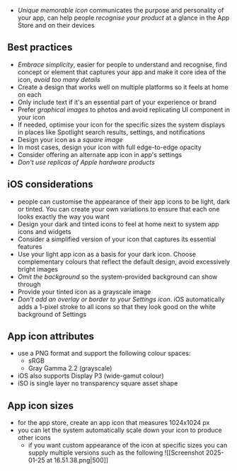 - *Unique memorable icon* communicates the purpose and personality of your app, can help people *recognise your product* at a glance in the App Store and on their devices
## Best practices
- *Embrace simplicity*, easier for people to understand and recognise, find concept or element that captures your app and make it core idea of the icon, *avoid too many details*
- Create a design that works well on multiple platforms so it feels at home on each
- Only include text if it's an essential part of your experience or brand
- Prefer *graphical images* to photos and avoid replicating UI component in your icon
- If needed, optimise your icon for the specific sizes the system displays in places like Spotlight search results, settings, and notifications
- Design your icon as a *square image*
- In most cases, design your icon with full edge-to-edge opacity
- Consider offering an alternate app icon in app's settings
- *Don't use replicas of Apple hardware products*
## iOS considerations
- people can customise the appearance of their app icons to be light, dark or tinted. You can create your own variations to ensure that each one looks exactly the way you want
- Design your dark and tinted icons to feel at home next to system app icons and widgets
- Consider a simplified version of your icon that captures its essential features
- Use your light app icon as a basis for your dark icon. Choose complementary colours that reflect the default design, avoid excessively bright images
- *Omit the background* so the system-provided background can show through
- Provide your tinted icon as a grayscale image
- *Don't add an overlay or border to your Settings icon*. iOS automatically adds a 1-pixel stroke to all icons so that they look good on the white background of Settings
## App icon attributes
- use a PNG format and support the following colour spaces:
	- sRGB
	- Gray Gamma 2.2 (grayscale)
- iOS also supports Display P3 (wide-gamut colour)
- iSO is single layer no transparency square asset shape
## App icon sizes
- for the app store, create an app icon that measures 1024x1024 px
- you can let the system automatically scale down your icon to produce other icons
	- if you want custom appearance of the icon at specific sizes you can supply multiple versions such as the following
		![[Screenshot 2025-01-25 at 16.51.38.png|500]]